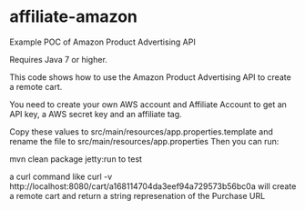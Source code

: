 # affiliate-amazon
Example POC of Amazon Product Advertising API

Requires Java 7 or higher.

This code shows how to use the Amazon Product Advertising API to create a remote cart.

You need to create your own AWS account and Affiliate Account to get an API key, a AWS secret key and an affiliate tag.

Copy these values to src/main/resources/app.properties.template and rename the file to src/main/resources/app.properties
Then you can run:

   mvn clean package jetty:run to test

a curl command like 
    curl -v http://localhost:8080/cart/a168114704da3eef94a729573b56bc0a 
will create a remote cart and return a string represenation of the Purchase URL
